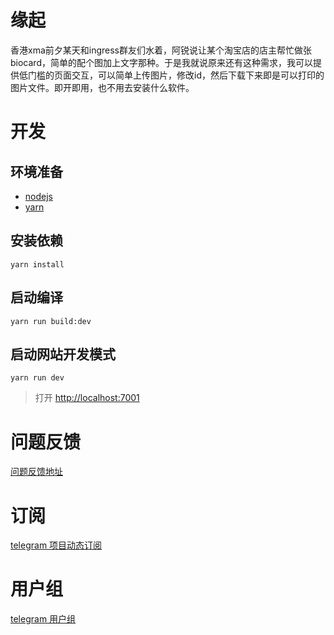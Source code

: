 # 缘起
香港xma前夕某天和ingress群友们水着，阿锐说让某个淘宝店的店主帮忙做张biocard，简单的配个图加上文字那种。于是我就说原来还有这种需求，我可以提供低门槛的页面交互，可以简单上传图片，修改id，然后下载下来即是可以打印的图片文件。即开即用，也不用去安装什么软件。
# 开发
## 环境准备
* [nodejs](https://nodejs.org)
* [yarn](https://yarnpkg.com/zh-Hans/)
## 安装依赖
```yarn install```
## 启动编译
```yarn run build:dev```
## 启动网站开发模式
```yarn run dev```
> 打开 [http://localhost:7001](http://localhost:7001)
# 问题反馈
[问题反馈地址](https://github.com/LittleGragon/biocard-generator/issues)
# 订阅
[telegram 项目动态订阅](https://t.me/biocard_generator)
# 用户组
[telegram 用户组](https://t.me/joinchat/EC0WSheQ6oF6d75ucSO7fA)